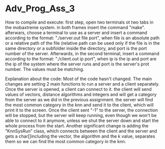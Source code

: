 # Adv_Prog_Ass_3

How to compile and execute:
first step, open two terminals ot two tabs in the mobaxtreme system. in both frames insert the command "make". afterwars, choose a terminal to use as a server and insert a command according to the format: "./server.out file port", when file is an absolute path or a relative path of the file (relative path can be used only if the file is in the same directory or a subfolder inside the directory, and port is the port number of the server.
Afterwards, in the second terminal,  insert a command according to the format: "./client.out ip port", when ip is the ip and port are the ip of the system where the server runs and port is the server's prot number. The values must be matching.

Explanation about the code:
Most of the code hasn't changed. The main changes are setting 2 main functions to run a server and a client separately. Once the server is opened, a client can connect to it. the client will send values of vectors, distance algorithms and integers and will get a category from the server as we did in the previous assignment. the server will find the most common category in the knn and send it to the client, which will print it to the screen. Once the client sent "-1" to the server, the connection will be stopped, but the server will keep running, even though we won't be able to connect to it anymore, unless we shut the server down and start the whole process from the start.
Another significant change is adding the "KnnSysRun" class, which connects between the client and the server and gets a char[]including the vector, the algorithm and the k value, separates them so we can find the most common category in the knn. 
